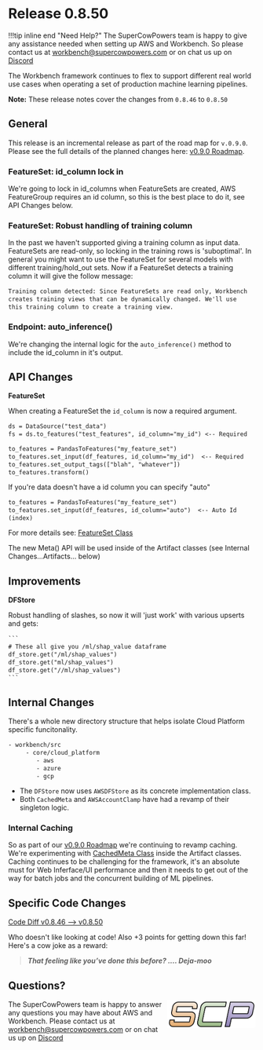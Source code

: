 # Release 0.8.50

!!!tip inline end "Need Help?"
    The SuperCowPowers team is happy to give any assistance needed when setting up AWS and Workbench. So please contact us at [workbench@supercowpowers.com](mailto:workbench@supercowpowers.com) or on chat us up on [Discord](https://discord.gg/WHAJuz8sw8) 

The Workbench framework continues to flex to support different real world use cases when operating a set of production machine learning pipelines.

**Note:** These release notes cover the changes from `0.8.46` to `0.8.50`


## General
This release is an incremental release as part of the road map for `v.0.9.0`. Please see the full details of the planned changes here: [v0.9.0 Roadmap](../road_maps/0_9_0.md). 

### FeatureSet: id_column lock in
We're going to lock in id_columns when FeatureSets are created, AWS FeatureGroup requires an id column, so this is the best place to do it, see API Changes below.

### FeatureSet: Robust handling of training column
In the past we haven't supported giving a training column as input data. FeatureSets are read-only, so locking in the training rows is 'suboptimal'. In general you might want to use the FeatureSet for several models with different training/hold_out sets. Now if a FeatureSet detects a training column it will give the follow message:

```
Training column detected: Since FeatureSets are read only, Workbench 
creates training views that can be dynamically changed. We'll use 
this training column to create a training view.
```

### Endpoint: auto_inference()
We're changing the internal logic for the `auto_inference()` method to include the id_column in it's output.

## API Changes
**FeatureSet**

When creating a FeatureSet the `id_column` is now a required argument.

```
ds = DataSource("test_data")
fs = ds.to_features("test_features", id_column="my_id") <-- Required
```

```
to_features = PandasToFeatures("my_feature_set")
to_features.set_input(df_features, id_column="my_id")  <-- Required
to_features.set_output_tags(["blah", "whatever"])
to_features.transform()
```
If you're data doesn't have a id column you can specify "auto"

```
to_features = PandasToFeatures("my_feature_set")
to_features.set_input(df_features, id_column="auto")  <-- Auto Id (index)
```

For more details see: [FeatureSet Class](../api_classes/feature_set.md)

The new Meta() API will be used inside of the Artifact classes (see Internal Changes...Artifacts... below)

## Improvements
**DFStore**

Robust handling of slashes, so now it will 'just work' with various upserts and gets:

	```
	# These all give you /ml/shap_value dataframe
	df_store.get("/ml/shap_values")
	df_store.get("ml/shap_values")
	df_store.get("//ml/shap_values")
	```


## Internal Changes
There's a whole new directory structure that helps isolate Cloud Platform specific funcitonality.

```
- workbench/src
     - core/cloud_platform
        - aws
        - azure
        - gcp
```

- The `DFStore` now uses `AWSDFStore` as its concrete implementation class.
- Both `CachedMeta` and `AWSAccountClamp` have had a revamp of their singleton logic.

### Internal Caching
So as part of our [v0.9.0 Roadmap](../road_maps/0_9_0.md) we're continuing to revamp caching. We're experimenting with [CachedMeta Class](../cached/cached_meta.md) inside the Artifact classes. Caching continues to be challenging for the framework, it's an absolute must for Web Inferface/UI performance and then it needs to get out of the way for batch jobs and the concurrent building of ML pipelines.


## Specific Code Changes
 
<a href="https://github.com/supercowpowers/workbench/compare/v0.8.46...v0.8.50" target="_blank">Code Diff v0.8.46 --> v0.8.50</a> 

Who doesn't like looking at code! Also +3 points for getting down this far! Here's a cow joke as a reward:

> ***That feeling like you’ve done this before?
      .... Deja-moo***

## Questions?
<img align="right" src="../../images/scp.png" width="180">

The SuperCowPowers team is happy to answer any questions you may have about AWS and Workbench. Please contact us at [workbench@supercowpowers.com](mailto:workbench@supercowpowers.com) or on chat us up on [Discord](https://discord.gg/WHAJuz8sw8) 


